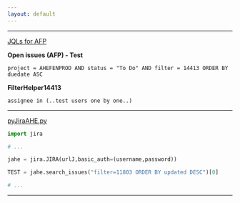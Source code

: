 ```yaml
---
layout: default
---
```


* * * 

[JQLs for AFP](https://github.com/sadikkuzu-mba/pyJiraAHE/blob/master/JQLs_for_AFP.md#jqls-for-afp)

**Open issues (AFP) - Test**
```
project = AHEFENPROD AND status = "To Do" AND filter = 14413 ORDER BY duedate ASC
```

**FilterHelper14413**
```
assignee in (..test users one by one..)
```

* * * 

 [pyJiraAHE.py](https://github.com/sadikkuzu-mba/pyJiraAHE/blob/master/pyJiraAHE.py) 
```python
import jira

# ...

jahe = jira.JIRA(urlJ,basic_auth=(username,password))

TEST = jahe.search_issues("filter=11803 ORDER BY updated DESC")[0]

# ...
```

* * * 
